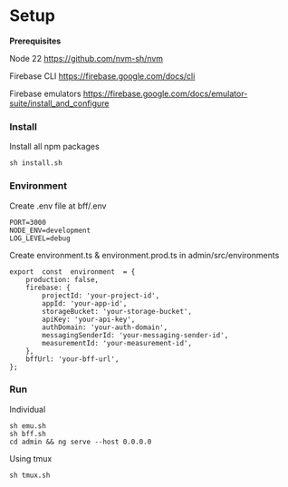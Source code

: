 # Setup

**Prerequisites**

Node 22
https://github.com/nvm-sh/nvm

Firebase CLI
https://firebase.google.com/docs/cli

Firebase emulators
https://firebase.google.com/docs/emulator-suite/install_and_configure

### Install

Install all npm packages

    sh install.sh

### Environment

Create .env file at bff/.env

    PORT=3000
    NODE_ENV=development
    LOG_LEVEL=debug

Create environment.ts & environment.prod.ts in admin/src/environments

    export  const  environment  = {
    	production: false,
    	firebase: {
    		projectId: 'your-project-id',
    		appId: 'your-app-id',
    		storageBucket: 'your-storage-bucket',
    		apiKey: 'your-api-key',
    		authDomain: 'your-auth-domain',
    		messagingSenderId: 'your-messaging-sender-id',
    		measurementId: 'your-measurement-id',
    	},
    	bffUrl: 'your-bff-url',
    };

### Run

Individual

    sh emu.sh
    sh bff.sh
    cd admin && ng serve --host 0.0.0.0

Using tmux

    sh tmux.sh
